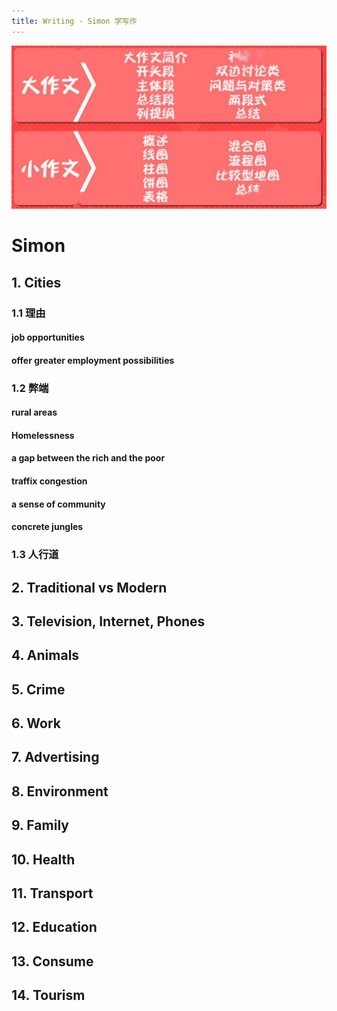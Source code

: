 ```yaml
---
title: Writing - Simon 学写作
---
```


<img src="/images/IELTS/writing/simon-logo-2.jpeg" width="550" alt="1. 扣题 2. 说原因 3. 扩展举例 4. 扣回题目"/>

<!-- more -->

# Simon

## 1. Cities

### 1.1 理由

#### job opportunities

#### offer greater employment possibilities

### 1.2 弊端

#### rural areas

#### Homelessness

#### a gap between the rich and the poor

#### traffix congestion

#### a sense of community

#### concrete jungles

### 1.3 人行道

## 2. Traditional vs Modern

## 3. Television, Internet, Phones

## 4. Animals

## 5. Crime

## 6. Work

## 7. Advertising

## 8. Environment

## 9. Family

## 10. Health

## 11. Transport

## 12. Education

## 13. Consume

## 14. Tourism

